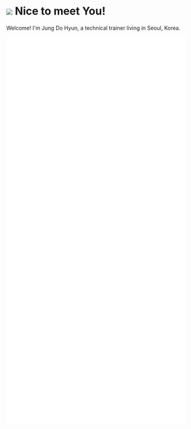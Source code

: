 <h1><img src="https://emojis.slackmojis.com/emojis/images/1643514389/3643/cool-doge.gif?1643514389" width="30"/> Nice to meet You! </h1>

Welcome! I'm Jung Do Hyun, a technical trainer living in Seoul, Korea.

![](github-metrics.svg)
